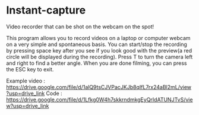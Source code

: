 # Instant-capture

Video recorder that can be shot on the webcam on the spot!

This program allows you to record videos on a laptop or computer webcam on a very simple and spontaneous basis. You can start/stop the recording by pressing space key after you see if you look good with the preview(a red circle will be displayed during the recording). Press T to turn the camera left and right to find a better angle. When you are done filming, you can press the ESC key to exit.

Example video : https://drive.google.com/file/d/1alQ9tsCJVPacJKJb8qIfL7rx24aBl2mL/view?usp=drive_link
Code : https://drive.google.com/file/d/1Lfkg0W4h7skkrndmkgEyQrIdATUNJTvS/view?usp=drive_link
